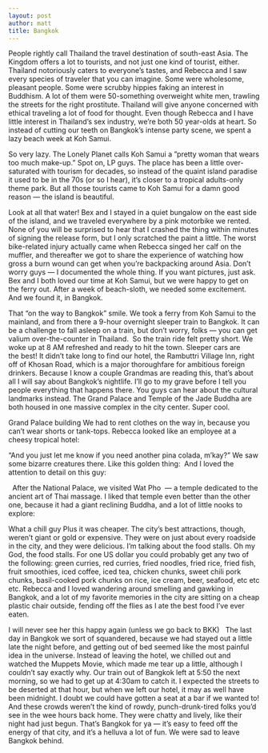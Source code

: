 ```yaml
---
layout: post
author: matt
title: Bangkok
---
```


People rightly call Thailand the travel destination of south-east Asia.
The Kingdom offers a lot to tourists, and not just one kind of tourist, either.
Thailand notoriously caters to everyone’s tastes, and Rebecca and I saw every species of traveler that you can imagine. Some were wholesome, pleasant people. Some were scrubby hippies faking an interest in Buddhism. A lot of them were 50-something overweight white men, trawling the streets for the right prostitute.
Thailand will give anyone concerned with ethical traveling a lot of food for thought.
Even though Rebecca and I have little interest in Thailand’s sex industry, we’re both 50 year-olds at heart. So instead of cutting our teeth on Bangkok’s intense party scene, we spent a lazy beach week at Koh Samui.

So very lazy.
The Lonely Planet calls Koh Samui a ”pretty woman that wears too much make-up.” Spot on, LP guys.
The place has been a little over-saturated with tourism for decades, so instead of the quaint island paradise it used to be in the 70s (or so I hear), it’s closer to a tropical adults-only theme park.
But all those tourists came to Koh Samui for a damn good reason — the island is beautiful.

Look at all that water!
Bex and I stayed in a quiet bungalow on the east side of the island, and we traveled everywhere by a pink motorbike we rented.
None of you will be surprised to hear that I crashed the thing within minutes of signing the release form, but I only scratched the paint a little.
The worst bike-related injury actually came when Rebecca singed her calf on the muffler, and thereafter we got to share the experience of watching how gross a burn wound can get when you’re backpacking around Asia.
Don’t worry guys — I documented the whole thing. If you want pictures, just ask.
Bex and I both loved our time at Koh Samui, but we were happy to get on the ferry out. After a week of beach-sloth, we needed some excitement. And we found it, in Bangkok.

That “on the way to Bangkok” smile.
We took a ferry from Koh Samui to the mainland, and from there a 9-hour overnight sleeper train to Bangkok.
It can be a challenge to fall asleep on a train, but don’t worry, folks — you can get valium over-the-counter in Thailand.  So the train ride felt pretty short.
We woke up at 8 AM refreshed and ready to hit the town. Sleeper cars are the best!
It didn’t take long to find our hotel, the Rambuttri Village Inn, right off of Khosan Road, which is a major thoroughfare for ambitious foreign drinkers.
Because I know a couple Grandmas are reading this, that’s about all I will say about Bangkok’s nightlife. I’ll go to my grave before I tell you people everything that happens there.
You guys can hear about the cultural landmarks instead.
The Grand Palace and Temple of the Jade Buddha are both housed in one massive complex in the city center. Super cool.

Grand Palace building
We had to rent clothes on the way in, because you can’t wear shorts or tank-tops. Rebecca looked like an employee at a cheesy tropical hotel:

“And you just let me know if you need another pina colada, m’kay?”
We saw some bizarre creatures there. Like this golden thing:
 And I loved the attention to detail on this guy:

 
After the National Palace, we visited Wat Pho  — a temple dedicated to the ancient art of Thai massage.
I liked that temple even better than the other one, because it had a giant reclining Buddha, and a lot of little nooks to explore:

What a chill guy
Plus it was cheaper.
The city’s best attractions, though, weren’t giant or gold or expensive. They were on just about every roadside in the city, and they were delicious.
I’m talking about the food stalls.
Oh my God, the food stalls.
For one US dollar you could probably get any two of the following: green curries, red curries, fried noodles, fried rice, fried fish, fruit smoothies, iced coffee, iced tea, chicken chunks, sweet chili pork chunks, basil-cooked pork chunks on rice, ice cream, beer, seafood, etc etc etc.
Rebecca and I loved wandering around smelling and gawking in Bangkok, and a lot of my favorite memories in the city are sitting on a cheap plastic chair outside, fending off the flies as I ate the best food I’ve ever eaten.

I will never see her this happy again (unless we go back to BKK)
 
The last day in Bangkok we sort of squandered, because we had stayed out a little late the night before, and getting out of bed seemed like the most painful idea in the universe.
Instead of leaving the hotel, we chilled out and watched the Muppets Movie, which made me tear up a little, although I couldn’t say exactly why.
Our train out of Bangkok left at 5:50 the next morning, so we had to get up at 4:30am to catch it.
I expected the streets to be deserted at that hour, but when we left our hotel, it may as well have been midnight. I doubt we could have gotten a seat at a bar if we wanted to!
And these crowds weren’t the kind of rowdy, punch-drunk-tired folks you’d see in the wee hours back home. They were chatty and lively, like their night had just begun.
That’s Bangkok for ya — it’s easy to feed off the energy of that city, and it’s a helluva a lot of fun. We were sad to leave Bangkok behind.
